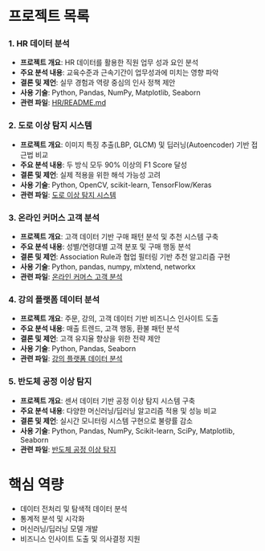 # 프로젝트 목록

### 1. HR 데이터 분석
- **프로젝트 개요**: HR 데이터를 활용한 직원 업무 성과 요인 분석
- **주요 분석 내용**: 교육수준과 근속기간이 업무성과에 미치는 영향 파악
- **결론 및 제언**: 실무 경험과 역량 중심의 인사 정책 제안
- **사용 기술**: Python, Pandas, NumPy, Matplotlib, Seaborn
- **관련 파일**: [HR/README.md](https://github.com/raphaelseo22/data_analysis_24/tree/master/HR)

### 2. 도로 이상 탐지 시스템
- **프로젝트 개요**: 이미지 특징 추출(LBP, GLCM) 및 딥러닝(Autoencoder) 기반 접근법 비교
- **주요 분석 내용**: 두 방식 모두 90% 이상의 F1 Score 달성
- **결론 및 제언**: 실제 적용을 위한 해석 가능성 고려
- **사용 기술**: Python, OpenCV, scikit-learn, TensorFlow/Keras
- **관련 파일**: [도로 이상 탐지 시스템](https://github.com/raphaelseo22/data_analysis_24/blob/master/%EB%8F%84%EB%A1%9C%EC%9D%B4%EC%83%81%ED%83%90%EC%A7%80)

### 3. 온라인 커머스 고객 분석
- **프로젝트 개요**: 고객 데이터 기반 구매 패턴 분석 및 추천 시스템 구축
- **주요 분석 내용**: 성별/연령대별 고객 분포 및 구매 행동 분석
- **결론 및 제언**: Association Rule과 협업 필터링 기반 추천 알고리즘 구현
- **사용 기술**: Python, pandas, numpy, mlxtend, networkx
- **관련 파일**: [온라인 커머스 고객 분석](https://github.com/raphaelseo22/data_analysis_24/blob/master/%EB%A7%88%EC%BC%80%ED%8C%85)

### 4. 강의 플랫폼 데이터 분석
- **프로젝트 개요**: 주문, 강의, 고객 데이터 기반 비즈니스 인사이트 도출
- **주요 분석 내용**: 매출 트렌드, 고객 행동, 환불 패턴 분석
- **결론 및 제언**: 고객 유지율 향상을 위한 전략 제안
- **사용 기술**: Python, Pandas, Seaborn
- **관련 파일**: [강의 플랫폼 데이터 분석](https://github.com/raphaelseo22/data_analysis_24/tree/master/%EA%B0%95%EC%9D%98%EB%8D%B0%EC%9D%B4%ED%84%B0)

### 5. 반도체 공정 이상 탐지
- **프로젝트 개요**: 센서 데이터 기반 공정 이상 탐지 시스템 구축
- **주요 분석 내용**: 다양한 머신러닝/딥러닝 알고리즘 적용 및 성능 비교
- **결론 및 제언**: 실시간 모니터링 시스템 구현으로 불량률 감소
- **사용 기술**: Python, Pandas, NumPy, Scikit-learn, SciPy, Matplotlib, Seaborn
- **관련 파일**: [반도체 공정 이상 탐지](https://github.com/raphaelseo22/data_analysis_24/blob/master/%EB%B0%98%EB%8F%84%EC%B2%B4)

# 핵심 역량
- 데이터 전처리 및 탐색적 데이터 분석
- 통계적 분석 및 시각화
- 머신러닝/딥러닝 모델 개발
- 비즈니스 인사이트 도출 및 의사결정 지원
